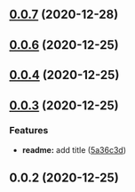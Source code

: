 ## [0.0.7](https://github.com/alex-lit/config-stylelint/compare/v0.0.6...v0.0.7) (2020-12-28)



## [0.0.6](https://github.com/alex-lit/config-stylelint/compare/v0.0.5...v0.0.6) (2020-12-25)



## [0.0.4](https://github.com/alex-lit/config-stylelint/compare/v0.0.3...v0.0.4) (2020-12-25)



## [0.0.3](https://github.com/alex-lit/config-stylelint/compare/v0.0.2...v0.0.3) (2020-12-25)


### Features

* **readme:** add title ([5a36c3d](https://github.com/alex-lit/config-stylelint/commit/5a36c3d123caae3897838d8dd521e1cbec3f604e))



## 0.0.2 (2020-12-25)



